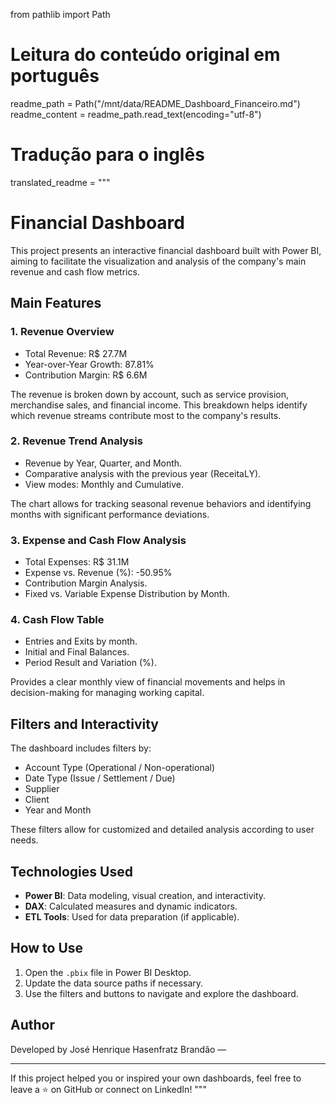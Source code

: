 from pathlib import Path

# Leitura do conteúdo original em português
readme_path = Path("/mnt/data/README_Dashboard_Financeiro.md")
readme_content = readme_path.read_text(encoding="utf-8")

# Tradução para o inglês
translated_readme = """
# Financial Dashboard

This project presents an interactive financial dashboard built with Power BI, aiming to facilitate the visualization and analysis of the company's main revenue and cash flow metrics.

## Main Features

### 1. **Revenue Overview**
- Total Revenue: R$ 27.7M
- Year-over-Year Growth: 87.81%
- Contribution Margin: R$ 6.6M

The revenue is broken down by account, such as service provision, merchandise sales, and financial income. This breakdown helps identify which revenue streams contribute most to the company's results.

### 2. **Revenue Trend Analysis**
- Revenue by Year, Quarter, and Month.
- Comparative analysis with the previous year (ReceitaLY).
- View modes: Monthly and Cumulative.

The chart allows for tracking seasonal revenue behaviors and identifying months with significant performance deviations.

### 3. **Expense and Cash Flow Analysis**
- Total Expenses: R$ 31.1M
- Expense vs. Revenue (%): -50.95%
- Contribution Margin Analysis.
- Fixed vs. Variable Expense Distribution by Month.

### 4. **Cash Flow Table**
- Entries and Exits by month.
- Initial and Final Balances.
- Period Result and Variation (%).

Provides a clear monthly view of financial movements and helps in decision-making for managing working capital.

## Filters and Interactivity

The dashboard includes filters by:
- Account Type (Operational / Non-operational)
- Date Type (Issue / Settlement / Due)
- Supplier
- Client
- Year and Month

These filters allow for customized and detailed analysis according to user needs.

## Technologies Used

- **Power BI**: Data modeling, visual creation, and interactivity.
- **DAX**: Calculated measures and dynamic indicators.
- **ETL Tools**: Used for data preparation (if applicable).

## How to Use

1. Open the `.pbix` file in Power BI Desktop.
2. Update the data source paths if necessary.
3. Use the filters and buttons to navigate and explore the dashboard.

## Author

Developed by José Henrique Hasenfratz Brandão —

---

If this project helped you or inspired your own dashboards, feel free to leave a ⭐ on GitHub or connect on LinkedIn!
"""
